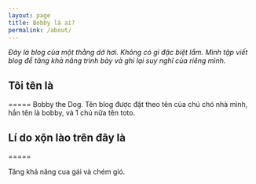 ```yaml
---
layout: page
title: Bobby là ai?
permalink: /about/
---
```


*Đây là blog của một thằng dở hơi.
Không có gì đặc biệt lắm. Mình tập viết blog để tăng khả năng trình bày và ghi lại suy nghĩ của riêng mình.*

## Tôi tên là
=====
Bobby the Dog. Tên blog được đặt theo tên của chú chó nhà mình, hắn tên là bobby, và 1 chú nữa tên toto. 

## Lí do xộn lào trên đây là
=====

Tăng khả năng cua gái và chém gió.





